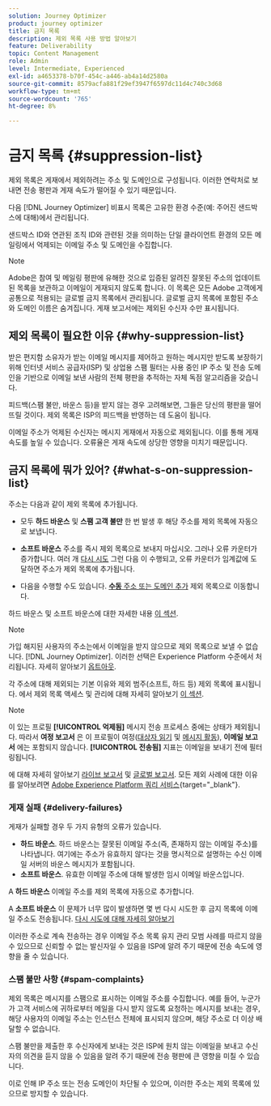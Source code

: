 ```yaml
---
solution: Journey Optimizer
product: journey optimizer
title: 금지 목록
description: 제외 목록 사용 방법 알아보기
feature: Deliverability
topic: Content Management
role: Admin
level: Intermediate, Experienced
exl-id: a4653378-b70f-454c-a446-ab4a14d2580a
source-git-commit: 8579acfa881f29ef3947f6597dc11d4c740c3d68
workflow-type: tm+mt
source-wordcount: '765'
ht-degree: 8%

---
```


# 금지 목록 {#suppression-list}

제외 목록은 게재에서 제외하려는 주소 및 도메인으로 구성됩니다. 이러한 연락처로 보내면 전송 평판과 게재 속도가 떨어질 수 있기 때문입니다.

다음 [!DNL Journey Optimizer] 비표시 목록은 고유한 환경 수준(예: 주어진 샌드박스에 대해)에서 관리됩니다.

샌드박스 ID와 연관된 조직 ID와 관련된 것을 의미하는 단일 클라이언트 환경의 모든 메일링에서 억제되는 이메일 주소 및 도메인을 수집합니다.

>[!NOTE]
>
>Adobe은 참여 및 메일링 평판에 유해한 것으로 입증된 알려진 잘못된 주소의 업데이트된 목록을 보관하고 이메일이 게재되지 않도록 합니다. 이 목록은 모든 Adobe 고객에게 공통으로 적용되는 글로벌 금지 목록에서 관리됩니다. 글로벌 금지 목록에 포함된 주소와 도메인 이름은 숨겨집니다. 게재 보고서에는 제외된 수신자 수만 표시됩니다.

## 제외 목록이 필요한 이유 {#why-suppression-list}

받은 편지함 소유자가 받는 이메일 메시지를 제어하고 원하는 메시지만 받도록 보장하기 위해 인터넷 서비스 공급자(ISP) 및 상업용 스팸 필터는 사용 중인 IP 주소 및 전송 도메인을 기반으로 이메일 보낸 사람의 전체 평판을 추적하는 자체 독점 알고리즘을 갖습니다.

피드백(스팸 불만, 바운스 등)을 받지 않는 경우 고려해보면, 그들은 당신의 평판을 떨어뜨릴 것이다. 제외 목록은 ISP의 피드백을 반영하는 데 도움이 됩니다.

이메일 주소가 억제된 수신자는 메시지 게재에서 자동으로 제외됩니다. 이를 통해 게재 속도를 높일 수 있습니다. 오류율은 게재 속도에 상당한 영향을 미치기 때문입니다.

## 금지 목록에 뭐가 있어? {#what-s-on-suppression-list}

주소는 다음과 같이 제외 목록에 추가됩니다.

* 모두 **하드 바운스** 및 **스팸 고객 불만** 한 번 발생 후 해당 주소를 제외 목록에 자동으로 보냅니다.

* **소프트 바운스** 주소를 즉시 제외 목록으로 보내지 마십시오. 그러나 오류 카운터가 증가합니다. 여러 개 [다시 시도](../configuration/retries.md) 그런 다음 이 수행되고, 오류 카운터가 임계값에 도달하면 주소가 제외 목록에 추가됩니다.

* 다음을 수행할 수도 있습니다. [**수동** 주소 또는 도메인 추가](../configuration/manage-suppression-list.md#add-addresses-and-domains) 제외 목록으로 이동합니다.

하드 바운스 및 소프트 바운스에 대한 자세한 내용 [이 섹션](#delivery-failures).

>[!NOTE]
>
>가입 해지된 사용자의 주소는에서 이메일을 받지 않으므로 제외 목록으로 보낼 수 없습니다. [!DNL Journey Optimizer]. 이러한 선택은 Experience Platform 수준에서 처리됩니다. 자세히 알아보기 [옵트아웃](../privacy/opt-out.md).

각 주소에 대해 제외되는 기본 이유와 제외 범주(소프트, 하드 등) 제외 목록에 표시됩니다. 에서 제외 목록 액세스 및 관리에 대해 자세히 알아보기 [이 섹션](../configuration/manage-suppression-list.md).

>[!NOTE]
>
>이 있는 프로필 **[!UICONTROL 억제됨]** 메시지 전송 프로세스 중에는 상태가 제외됩니다. 따라서 **여정 보고서** 은 이 프로필이 여정([대상자 읽기](../building-journeys/read-audience.md) 및 [메시지 활동](../building-journeys/journeys-message.md)), **이메일 보고서** 에는 포함되지 않습니다. **[!UICONTROL 전송됨]** 지표는 이메일을 보내기 전에 필터링됩니다.
>
>에 대해 자세히 알아보기 [라이브 보고서](../reports/live-report.md) 및 [글로벌 보고서](../reports/global-report.md). 모든 제외 사례에 대한 이유를 알아보려면 [Adobe Experience Platform 쿼리 서비스](https://experienceleague.adobe.com/docs/experience-platform/query/api/getting-started.html){target="_blank"}.

### 게재 실패 {#delivery-failures}

게재가 실패할 경우 두 가지 유형의 오류가 있습니다.

* **하드 바운스**. 하드 바운스는 잘못된 이메일 주소(즉, 존재하지 않는 이메일 주소)를 나타냅니다. 여기에는 주소가 유효하지 않다는 것을 명시적으로 설명하는 수신 이메일 서버의 바운스 메시지가 포함됩니다.
* **소프트 바운스**. 유효한 이메일 주소에 대해 발생한 임시 이메일 바운스입니다.

A **하드 바운스** 이메일 주소를 제외 목록에 자동으로 추가합니다.

A **소프트 바운스** <!--or an **ignored** error--> 이 문제가 너무 많이 발생하면 몇 번 다시 시도한 후 금지 목록에 이메일 주소도 전송됩니다. [다시 시도에 대해 자세히 알아보기](../configuration/retries.md)

이러한 주소로 계속 전송하는 경우 이메일 주소 목록 유지 관리 모범 사례를 따르지 않을 수 있으므로 신뢰할 수 없는 발신자일 수 있음을 ISP에 알려 주기 때문에 전송 속도에 영향을 줄 수 있습니다.

### 스팸 불만 사항 {#spam-complaints}

제외 목록은 메시지를 스팸으로 표시하는 이메일 주소를 수집합니다. 예를 들어, 누군가가 고객 서비스에 귀하로부터 메일을 다시 받지 않도록 요청하는 메시지를 보내는 경우, 해당 사용자의 이메일 주소는 인스턴스 전체에 표시되지 않으며, 해당 주소로 더 이상 배달할 수 없습니다.

스팸 불만을 제출한 후 수신자에게 보내는 것은 ISP에 원치 않는 이메일을 보내고 수신자의 의견을 듣지 않을 수 있음을 알려 주기 때문에 전송 평판에 큰 영향을 미칠 수 있습니다.

이로 인해 IP 주소 또는 전송 도메인이 차단될 수 있으며, 이러한 주소는 제외 목록에 있으므로 방지할 수 있습니다.
